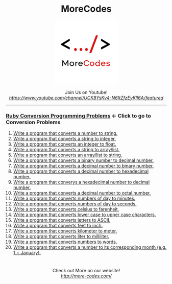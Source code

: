 <h1 align="center">MoreCodes</h1>
<p align="center"> 
  <img src="/morecodescir.png"/>
</p>

<p align="center">
Join Us on Youtube! <br/>
<i><u>https://www.youtube.com/channel/UCK8YsKv4-N6ItZfzEyKlI6A/featured</u></i>
</p>

- - - - 
###  [Ruby Conversion Programming Problems](../Conversions/) <- Click to go to Conversion Problems

1. <a href="https://github.com/ArjunAranetaCodes/MoreCodes-Ruby/blob/master/Conversions/problem1.rb" target="_blank">Write a program that converts a number to string.</a>
2. <a href="https://github.com/ArjunAranetaCodes/MoreCodes-Ruby/blob/master/Conversions/problem2.rb" target="_blank">Write a program that converts a string to integer.</a>
3. <a href="https://github.com/ArjunAranetaCodes/MoreCodes-Ruby/blob/master/Conversions/problem3.rb" target="_blank">Write a program that converts an integer to float.</a>
4. <a href="https://github.com/ArjunAranetaCodes/MoreCodes-Ruby/blob/master/Conversions/problem4.rb" target="_blank">Write a program that converts a string to array/list.</a>
5. <a href="https://github.com/ArjunAranetaCodes/MoreCodes-Ruby/blob/master/Conversions/problem5.rb" target="_blank">Write a program that converts an array/list to string.</a>
6. <a href="https://github.com/ArjunAranetaCodes/MoreCodes-Ruby/blob/master/Conversions/problem6.rb" target="_blank">Write a program that converts a binary number to decimal number.</a>
7. <a href="https://github.com/ArjunAranetaCodes/MoreCodes-Ruby/blob/master/Conversions/problem7.rb" target="_blank">Write a program that converts a decimal number to binary number.</a>
8. <a href="https://github.com/ArjunAranetaCodes/MoreCodes-Ruby/blob/master/Conversions/problem8.rb" target="_blank">Write a program that converts a decimal number to hexadecimal number.</a>
9. <a href="https://github.com/ArjunAranetaCodes/MoreCodes-Ruby/blob/master/Conversions/problem9.rb" target="_blank">Write a program that converys a hexadecimal number to decimal number.</a>
10. <a href="https://github.com/ArjunAranetaCodes/MoreCodes-Ruby/blob/master/Conversions/problem10.rb" target="_blank">Write a program that converts a decimal number to octal number.</a>
11. <a href="https://github.com/ArjunAranetaCodes/MoreCodes-Ruby/blob/master/Conversions/problem11.rb" target="_blank">Write a program that converts numbers of day to minutes.</a>
12. <a href="https://github.com/ArjunAranetaCodes/MoreCodes-Ruby/blob/master/Conversions/problem12.rb" target="_blank">Write a program that converts numbers of day to seconds.</a>
13. <a href="https://github.com/ArjunAranetaCodes/MoreCodes-Ruby/blob/master/Conversions/problem13.rb" target="_blank">Write a program that converts celsius to farenheit.</a>
14. <a href="https://github.com/ArjunAranetaCodes/MoreCodes-Ruby/blob/master/Conversions/problem14.rb" target="_blank">Write a program that converts lower case to upper case characters.</a>
15. <a href="https://github.com/ArjunAranetaCodes/MoreCodes-Ruby/blob/master/Conversions/problem15.rb" target="_blank">Write a program that converts letters to ASCII.</a>
16. <a href="https://github.com/ArjunAranetaCodes/MoreCodes-Ruby/blob/master/Conversions/problem16.rb" target="_blank">Write a program that converts feet to inch.</a>
17. <a href="https://github.com/ArjunAranetaCodes/MoreCodes-Ruby/blob/master/Conversions/problem17.rb" target="_blank">Write a program that converts kilometer to meter.</a>
18. <a href="https://github.com/ArjunAranetaCodes/MoreCodes-Ruby/blob/master/Conversions/problem18.rb" target="_blank">Write a program that converts liter to milliliter.</a>
19. <a href="https://github.com/ArjunAranetaCodes/MoreCodes-Ruby/blob/master/Conversions/problem19.rb" target="_blank">Write a program that converts numbers to words.</a>
20. <a href="https://github.com/ArjunAranetaCodes/MoreCodes-Ruby/blob/master/Conversions/problem20.rb" target="_blank">Write a program that converts a number to its corresponding month (e.g. 1 = January).</a>

#

<p align="center">
Check out More on our website! <br/>
<i><u>http://more-codes.com/</u></i>
</p>
